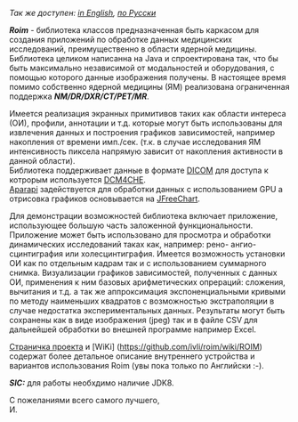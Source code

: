 *Так же доступен: [in English](README.md), [по Русски](README.ru_ru.md)*

***Roim*** - библиотека классов предназначенная быть каркасом для создания приложений по обработке данных медицинских исследований, преимущественно в области ядерной медицины. Библиотека целиком написанна на Java и спроектирована так, что бы быть максимально независимой от модальностей и оборудования, с помощью которого данные изображения получены. В настоящее время помимо собственно ядерной медицины (ЯМ) реализована ограниченная поддержка ***NM/DR/DXR/CT/PET/MR***.

Имеется реализация экранных примитивов таких как области интереса (ОИ), профили, аннотации и т.д. которые могут быть использованы для извлечения данных и построения графиков зависимостей, например накопления от времени имп./сек. (т.к. в случае исследования ЯМ интенсивность пиксела напрямую зависит от накопления активности в данной области).     
Библиотека поддерживает данные в формате [DICOM](<https://ru.wikipedia.org/wiki/DICOM>) для доступа к котрорым используется [DCM4CHE](<http://www.dcm4che.org>).  
[Aparapi](<https://aparapi.github.io/>) задействуется для обработки данных с использованием GPU а отрисовка графиков основывается на [JFreeChart](<http://www.jfree.org/jfreechart/>). 

Для демонстрации возможностей библиотека включает приложение, использующее большую часть заложенной функциональности. Приложение может быть использовано для просмотра и обработки динамических исследований таках как, например: рено- ангио- сцинтиграфия или холесцинтиграфия.
Имеется возможность установки ОИ как по отдельным кадрам так и с использованием суммарного снимка. Визуализации графиков зависимостей, полученных с данных ОИ, применения к ним базовых арифметических опрераций: сложения, вычитания и т.д. а так же аппроксимация  экспоненциальными кривыми по методу наименьших квадратов с возможностью экстраполяции в случае недостатка экспериментальных данных. 
Результаты могут быть сохранены как в виде изображения (jpeg) так и в файле CSV для дальнейшей обработки во внешней программе например Excel.          

[Страничка проекта](<http://ivli.github.io/roim/>) и [WiKi] (<https://github.com/ivli/roim/wiki/ROIM>) содержат более детальное описание внутреннего устройства и вариантов использования Roim (увы пока только по Английски :-).

***SIC:*** для работы необхдимо наличие JDK8.


С пожеланиями всего самого лучшего,   
И.  



